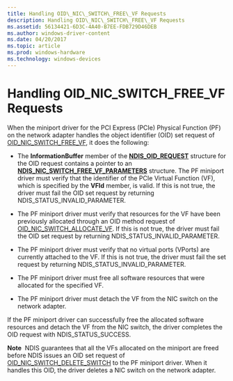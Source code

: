 ```yaml
---
title: Handling OID\_NIC\_SWITCH\_FREE\_VF Requests
description: Handling OID\_NIC\_SWITCH\_FREE\_VF Requests
ms.assetid: 56134421-6D3C-4A40-B7EE-FDB729D46DEB
ms.author: windows-driver-content
ms.date: 04/20/2017
ms.topic: article
ms.prod: windows-hardware
ms.technology: windows-devices
---
```


# Handling OID\_NIC\_SWITCH\_FREE\_VF Requests


When the miniport driver for the PCI Express (PCIe) Physical Function (PF) on the network adapter handles the object identifier (OID) set request of [OID\_NIC\_SWITCH\_FREE\_VF](https://msdn.microsoft.com/library/windows/hardware/hh451822), it does the following:

-   The **InformationBuffer** member of the [**NDIS\_OID\_REQUEST**](https://msdn.microsoft.com/library/windows/hardware/ff566710) structure for the OID request contains a pointer to an [**NDIS\_NIC\_SWITCH\_FREE\_VF\_PARAMETERS**](https://msdn.microsoft.com/library/windows/hardware/hh451579) structure. The PF miniport driver must verify that the identifier of the PCIe Virtual Function (VF), which is specified by the **VFId** member, is valid. If this is not true, the driver must fail the OID set request by returning NDIS\_STATUS\_INVALID\_PARAMETER.

-   The PF miniport driver must verify that resources for the VF have been previously allocated through an OID method request of [OID\_NIC\_SWITCH\_ALLOCATE\_VF](https://msdn.microsoft.com/library/windows/hardware/hh451814). If this is not true, the driver must fail the OID set request by returning NDIS\_STATUS\_INVALID\_PARAMETER.

-   The PF miniport driver must verify that no virtual ports (VPorts) are currently attached to the VF. If this is not true, the driver must fail the set request by returning NDIS\_STATUS\_INVALID\_PARAMETER.

-   The PF miniport driver must free all software resources that were allocated for the specified VF.

-   The PF miniport driver must detach the VF from the NIC switch on the network adapter.

If the PF miniport driver can successfully free the allocated software resources and detach the VF from the NIC switch, the driver completes the OID request with NDIS\_STATUS\_SUCCESS.

**Note**  NDIS guarantees that all the VFs allocated on the miniport are freed before NDIS issues an OID set request of [OID\_NIC\_SWITCH\_DELETE\_SWITCH](https://msdn.microsoft.com/library/windows/hardware/hh451817) to the PF miniport driver. When it handles this OID, the driver deletes a NIC switch on the network adapter.

 

 

 





